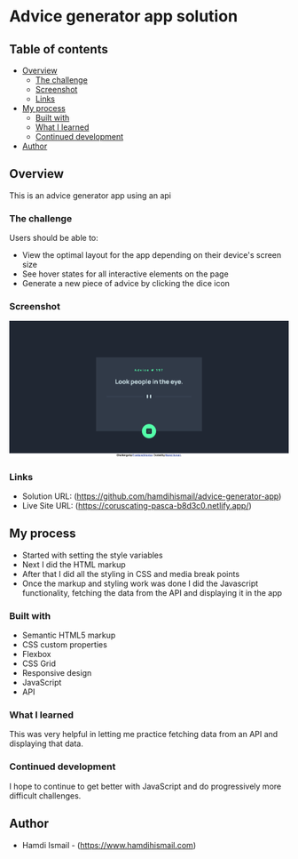 # Advice generator app solution

## Table of contents

- [Overview](#overview)
  - [The challenge](#the-challenge)
  - [Screenshot](#screenshot)
  - [Links](#links)
- [My process](#my-process)
  - [Built with](#built-with)
  - [What I learned](#what-i-learned)
  - [Continued development](#continued-development)
- [Author](#author)

## Overview

This is an advice generator app using an api

### The challenge

Users should be able to:

- View the optimal layout for the app depending on their device's screen size
- See hover states for all interactive elements on the page
- Generate a new piece of advice by clicking the dice icon

### Screenshot

![](/Screenshot%202022-12-31%20at%2015-00-09%20Frontend%20Mentor%20Advice%20generator%20app.png)

### Links

- Solution URL: (https://github.com/hamdihismail/advice-generator-app)
- Live Site URL: (https://coruscating-pasca-b8d3c0.netlify.app/)

## My process

- Started with setting the style variables
- Next I did the HTML markup
- After that I did all the styling in CSS and media break points
- Once the markup and styling work was done I did the Javascript functionality, fetching the data from the API and displaying it in the app

### Built with

- Semantic HTML5 markup
- CSS custom properties
- Flexbox
- CSS Grid
- Responsive design
- JavaScript
- API

### What I learned

This was very helpful in letting me practice fetching data from an API and displaying that data.

### Continued development

I hope to continue to get better with JavaScript and do progressively more difficult challenges.

## Author

- Hamdi Ismail - (https://www.hamdihismail.com)
